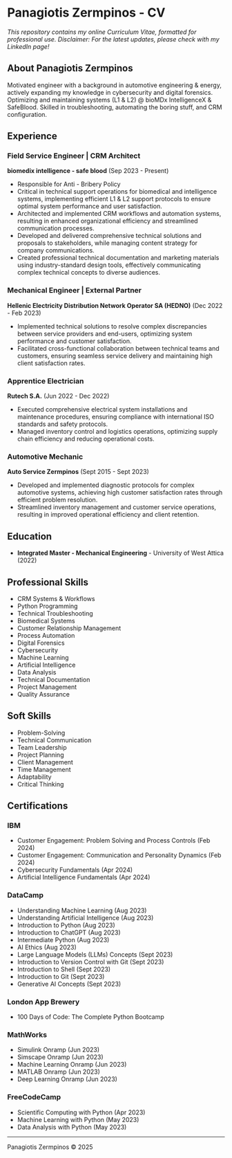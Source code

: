 # Panagiotis Zermpinos - CV
*This repository contains my online Curriculum Vitae, formatted for professional use.*
*Disclaimer: For the latest updates, please check with my LinkedIn page!*

## About Panagiotis Zermpinos
Motivated engineer with a background in automotive engineering & energy, actively expanding my knowledge in cybersecurity and digital forensics.
Optimizing and maintaining systems (L1 & L2) @ bioMDx IntelligenceX & SafeBlood.
Skilled in troubleshooting, automating the boring stuff, and CRM configuration.

## Experience

### Field Service Engineer | CRM Architect
**biomedix intelligence - safe blood** (Sep 2023 - Present)
* Responsible for Anti - Bribery Policy
* Critical in technical support operations for biomedical and intelligence systems, implementing efficient L1 & L2 support protocols to ensure optimal system performance and user satisfaction.
* Architected and implemented CRM workflows and automation systems, resulting in enhanced organizational efficiency and streamlined communication processes.
* Developed and delivered comprehensive technical solutions and proposals to stakeholders, while managing content strategy for company communications.
* Created professional technical documentation and marketing materials using industry-standard design tools, effectively communicating complex technical concepts to diverse audiences.

### Mechanical Engineer | External Partner
**Hellenic Electricity Distribution Network Operator SA (HEDNO)** (Dec 2022 - Feb 2023)
* Implemented technical solutions to resolve complex discrepancies between service providers and end-users, optimizing system performance and customer satisfaction.
* Facilitated cross-functional collaboration between technical teams and customers, ensuring seamless service delivery and maintaining high client satisfaction rates.

### Apprentice Electrician
**Rutech S.A.** (Jun 2022 - Dec 2022)
* Executed comprehensive electrical system installations and maintenance procedures, ensuring compliance with international ISO standards and safety protocols.
* Managed inventory control and logistics operations, optimizing supply chain efficiency and reducing operational costs.

### Automotive Mechanic
**Auto Service Zermpinos** (Sept 2015 - Sept 2023)
* Developed and implemented diagnostic protocols for complex automotive systems, achieving high customer satisfaction rates through efficient problem resolution.
* Streamlined inventory management and customer service operations, resulting in improved operational efficiency and client retention.

## Education
* **Integrated Master - Mechanical Engineering** - University of West Attica (2022)

## Professional Skills
* CRM Systems & Workflows
* Python Programming
* Technical Troubleshooting
* Biomedical Systems
* Customer Relationship Management
* Process Automation
* Digital Forensics
* Cybersecurity
* Machine Learning
* Artificial Intelligence
* Data Analysis
* Technical Documentation
* Project Management
* Quality Assurance

## Soft Skills
* Problem-Solving
* Technical Communication
* Team Leadership
* Project Planning
* Client Management
* Time Management
* Adaptability
* Critical Thinking

## Certifications

### IBM
* Customer Engagement: Problem Solving and Process Controls (Feb 2024)
* Customer Engagement: Communication and Personality Dynamics (Feb 2024)
* Cybersecurity Fundamentals (Apr 2024)
* Artificial Intelligence Fundamentals (Apr 2024)

### DataCamp
* Understanding Machine Learning (Aug 2023)
* Understanding Artificial Intelligence (Aug 2023)
* Introduction to Python (Aug 2023)
* Introduction to ChatGPT (Aug 2023)
* Intermediate Python (Aug 2023)
* AI Ethics (Aug 2023)
* Large Language Models (LLMs) Concepts (Sept 2023)
* Introduction to Version Control with Git (Sept 2023)
* Introduction to Shell (Sept 2023)
* Introduction to Git (Sept 2023)
* Generative AI Concepts (Sept 2023)

### London App Brewery
* 100 Days of Code: The Complete Python Bootcamp

### MathWorks
* Simulink Onramp (Jun 2023)
* Simscape Onramp (Jun 2023)
* Machine Learning Onramp (Jun 2023)
* MATLAB Onramp (Jun 2023)
* Deep Learning Onramp (Jun 2023)

### FreeCodeCamp
* Scientific Computing with Python (Apr 2023)
* Machine Learning with Python (May 2023)
* Data Analysis with Python (May 2023)

---
Panagiotis Zermpinos © 2025
